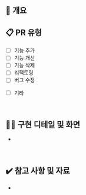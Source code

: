 ## 👀 개요

<!--

- Closes #이슈
- 간단한 설명

-->

## 📋 PR 유형

<!--

어떤 작업을 했는지 [x] 로 체크해주세요

-->

- [ ] 기능 추가
- [ ] 기능 개선
- [ ] 기능 삭제
- [ ] 리팩토링
- [ ] 버그 수정
<!-- - [x] 기타: style convention lint configuration (우측에 설명기입) -->
- [ ] 기타

<br />

## 🧑‍💻 구현 디테일 및 화면

<!--

작업한 내용을 이해하기 좋게 작성해주세요.
프론트엔드 작업의 경우 스크린샷이나 녹화가 있으면 좋아요.

-->

-

<br />

## ✔️ 참고 사항 및 자료

<!-- 특이 사항이나 레퍼런스 링크가 있다면 작성해주세요. -->

-
